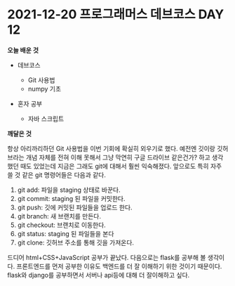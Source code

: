 # 2021-12-20 프로그래머스 데브코스 DAY 12

__오늘 배운 것__

- 데브코스
	- Git 사용법
    - numpy 기초

- 혼자 공부
	- 자바 스크립트
    
__깨달은 것__

항상 아리까리하던 Git 사용법을 이번 기회에 확실히 외우기로 했다. 예전엔 깃이랑 깃허브라는 개념 자체를 전혀 이해 못해서 그냥 막연히 구글 드라이브 같은건가? 하고 생각했던 때도 있었는데 지금은 그래도 git에 대해서 훨씬 익숙해졌다. 앞으로도 특히 자주 쓸 것 같은 git 명령어들은 다음과 같다.

1. git add: 파일을 staging 상태로 바꾼다.
2. git commit: staging 된 파일을 커밋한다.
3. git push: 깃에 커밋된 파일들을 업로드 한다.
4. git branch: 새 브랜치를 만든다.
5. git checkout: 브랜치로 이동한다.
6. git status: staging 된 파일들을 본다
7. git clone: 깃허브 주소를 통해 깃을 가져온다.

드디어 html+CSS+JavaScript 공부가 끝났다. 다음으로는 flask를 공부해 볼 생각이다. 프론트엔드를 먼저 공부한 이유도 백엔드를 더 잘 이해하기 위한 것이기 때문이다. flask와 django를 공부하면서 서버나 api등에 대해 더 잘이해하고 싶다.

